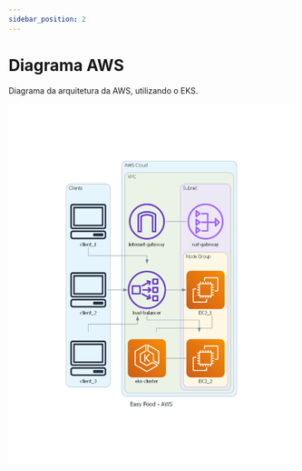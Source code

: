 ```yaml
---
sidebar_position: 2
---
```


# Diagrama AWS

Diagrama da arquitetura da AWS, utilizando o EKS.

![](./../../../../static/img/arquitetura/diagramas/infraestrutura/diagrama_aws.png)
